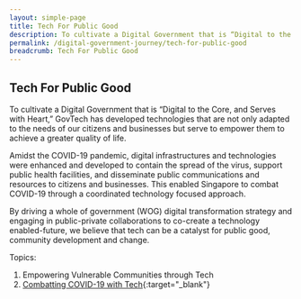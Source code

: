```yaml
---
layout: simple-page
title: Tech For Public Good
description: To cultivate a Digital Government that is “Digital to the Core, and Serves with Heart,” GovTech has developed technologies that are focused on public good.
permalink: /digital-government-journey/tech-for-public-good
breadcrumb: Tech For Public Good
---
```


## Tech For Public Good

To cultivate a Digital Government that is “Digital to the Core, and Serves with Heart,” GovTech has developed technologies that are not only adapted to the needs of our citizens and businesses but serve to empower them to achieve a greater quality of life. 

Amidst the COVID-19 pandemic, digital infrastructures and technologies were enhanced and developed to contain the spread of the virus, support public health facilities, and disseminate public communications and resources to citizens and businesses. This enabled Singapore to combat COVID-19 through a coordinated technology focused approach. 

By driving a whole of government (WOG) digital transformation strategy and engaging in public-private collaborations to co-create a technology enabled-future, we believe that tech can be a catalyst for public good, community development and change.

Topics:
1.	Empowering Vulnerable Communities through Tech 
2.	[Combatting COVID-19 with Tech](https://www.tech.gov.sg/digital-government-journey/tech-for-public-good/combatting-covid19-with-tech){:target="_blank"}
